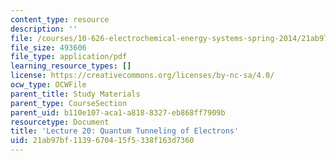 ```yaml
---
content_type: resource
description: ''
file: /courses/10-626-electrochemical-energy-systems-spring-2014/21ab97bf1139670415f5338f163d7360_MIT10_626S14_Lec20.pdf
file_size: 493606
file_type: application/pdf
learning_resource_types: []
license: https://creativecommons.org/licenses/by-nc-sa/4.0/
ocw_type: OCWFile
parent_title: Study Materials
parent_type: CourseSection
parent_uid: b110e107-aca1-a818-8327-eb868ff7909b
resourcetype: Document
title: 'Lecture 20: Quantum Tunneling of Electrons'
uid: 21ab97bf-1139-6704-15f5-338f163d7360
---
```

